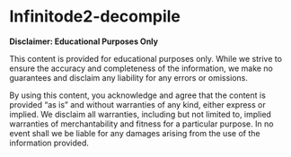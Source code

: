 ﻿# Infinitode2-decompile

**Disclaimer: Educational Purposes Only**

This content is provided for educational purposes only. While we strive to ensure the accuracy and completeness of the information, we make no guarantees and disclaim any liability for any errors or omissions.

By using this content, you acknowledge and agree that the content is provided “as is” and without warranties of any kind, either express or implied. We disclaim all warranties, including but not limited to, implied warranties of merchantability and fitness for a particular purpose. In no event shall we be liable for any damages arising from the use of the information provided.


